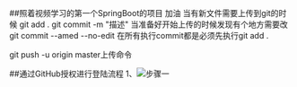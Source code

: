 ##照着视频学习的第一个SpringBoot的项目  加油
当有新文件需要上传到git的时候
git add .
git commit -m "描述"
当准备好开始上传的时候发现有个地方需要改
git commit --amed --no-edit
在所有执行commit都是必须先执行git add .

git push -u origin master上传命令

##通过GitHub授权进行登陆流程
1、![步骤一](../resource/static/images/git授权步骤1.png "步骤一")


